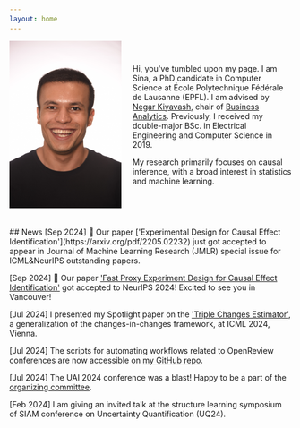 ```yaml
---
layout: home
---
```


<div style="display: flex; align-items: center;">
    <img src="/pics/head.jpg" alt="Sina" style="width:200px;height:auto; margin-right:20px">
    <div>
        <p>Hi, you've tumbled upon my page. I am Sina, a PhD candidate in Computer Science at École Polytechnique Fédérale de Lausanne (EPFL). I am advised by <a href="https://people.epfl.ch/negar.kiyavash?lang=en">Negar Kiyavash</a>, chair of <a href="https://www.epfl.ch/labs/ban/">Business Analytics</a>. Previously, I received my double-major BSc. in Electrical Engineering and Computer Science in 2019.</p>
        <p>My research primarily focuses on causal inference, with a broad interest in statistics and machine learning.</p>
    </div>
</div>


<br>
<br>
## News
[Sep 2024] 🎉 Our paper ['Experimental Design for Causal Effect Identification'](https://arxiv.org/pdf/2205.02232) just got accepted to appear in Journal of Machine Learning Research (JMLR) special issue for ICML&NeurIPS outstanding papers.

[Sep 2024] 🎉 Our paper ['Fast Proxy Experiment Design for Causal Effect Identification'](https://arxiv.org/html/2407.05330v1) got accepted to NeurIPS 2024! Excited to see you in Vancouver!

[Jul 2024] I presented my Spotlight paper on the ['Triple Changes Estimator'](https://icml.cc/virtual/2024/poster/32647), a generalization of the changes-in-changes framework, at ICML 2024, Vienna.

[Jul 2024] The scripts for automating workflows related to OpenReview conferences are now accessible on [my GitHub repo](https://github.com/SinaAkbarii/OpenReview_workflow).

[Jul 2024] The UAI 2024 conference was a blast! Happy to be a part of the [organizing committee](https://www.auai.org/uai2024/organizing_committee).

[Feb 2024] I am giving an invited talk at the structure learning symposium of SIAM conference on Uncertainty Quantification (UQ24).




